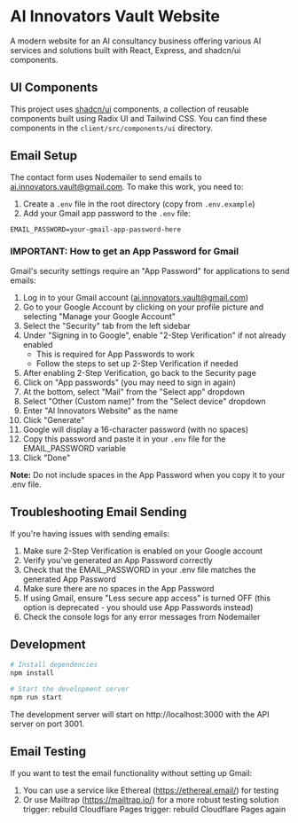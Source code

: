 # AI Innovators Vault Website

A modern website for an AI consultancy business offering various AI services and solutions built with React, Express, and shadcn/ui components.

## UI Components

This project uses [shadcn/ui](https://ui.shadcn.com/) components, a collection of reusable components built using Radix UI and Tailwind CSS. You can find these components in the `client/src/components/ui` directory.

## Email Setup

The contact form uses Nodemailer to send emails to ai.innovators.vault@gmail.com. To make this work, you need to:

1. Create a `.env` file in the root directory (copy from `.env.example`)
2. Add your Gmail app password to the `.env` file:

```
EMAIL_PASSWORD=your-gmail-app-password-here
```

### IMPORTANT: How to get an App Password for Gmail

Gmail's security settings require an "App Password" for applications to send emails:

1. Log in to your Gmail account (ai.innovators.vault@gmail.com)
2. Go to your Google Account by clicking on your profile picture and selecting "Manage your Google Account"
3. Select the "Security" tab from the left sidebar
4. Under "Signing in to Google", enable "2-Step Verification" if not already enabled
   - This is required for App Passwords to work
   - Follow the steps to set up 2-Step Verification if needed
5. After enabling 2-Step Verification, go back to the Security page
6. Click on "App passwords" (you may need to sign in again)
7. At the bottom, select "Mail" from the "Select app" dropdown
8. Select "Other (Custom name)" from the "Select device" dropdown
9. Enter "AI Innovators Website" as the name
10. Click "Generate"
11. Google will display a 16-character password (with no spaces)
12. Copy this password and paste it in your `.env` file for the EMAIL_PASSWORD variable
13. Click "Done"

**Note:** Do not include spaces in the App Password when you copy it to your .env file.

## Troubleshooting Email Sending

If you're having issues with sending emails:


1. Make sure 2-Step Verification is enabled on your Google account
2. Verify you've generated an App Password correctly
3. Check that the EMAIL_PASSWORD in your .env file matches the generated App Password
4. Make sure there are no spaces in the App Password
5. If using Gmail, ensure "Less secure app access" is turned OFF (this option is deprecated - you should use App Passwords instead)
6. Check the console logs for any error messages from Nodemailer

## Development

```bash
# Install dependencies
npm install

# Start the development server
npm run start
```

The development server will start on http://localhost:3000 with the API server on port 3001.

## Email Testing

If you want to test the email functionality without setting up Gmail:

1. You can use a service like Ethereal (https://ethereal.email/) for testing
2. Or use Mailtrap (https://mailtrap.io/) for a more robust testing solution
trigger: rebuild Cloudflare Pages
trigger: rebuild Cloudflare Pages again
